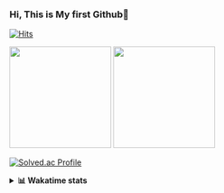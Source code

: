 ### Hi, This is My first Github👋
[![Hits](https://hits.seeyoufarm.com/api/count/incr/badge.svg?url=https%3A%2F%2Fgithub.com%2FJonghyun-Park1027&count_bg=%2379C83D&title_bg=%23555555&icon=&icon_color=%23E7E7E7&title=hits&edge_flat=false)](https://hits.seeyoufarm.com)
<br>


<p>
  <img height="180em" src="https://github-readme-stats-eight-rho-29.vercel.app/api?username=Jonghyun-Park1027&show_icons=true&include_all_commits=true&bg_color=30,e96443,904e95&title_color=fff&text_color=fff">
  <img height="180em" src="https://github-readme-stats-eight-rho-29.vercel.app/api/top-langs/?username=Jonghyun-Park1027&layout=compact&bg_color=30,e96443,904e95&title_color=fff&text_color=fff">


[![Solved.ac Profile](http://mazassumnida.wtf/api/v2/generate_badge?boj=ppjjhh1027)](https://solved.ac/ppjjhh1027/)

</p>
<details>
<summary><b>📊 Wakatime stats</b><br></summary>
<div>
<hr/>



<!--START_SECTION:waka-->
![Code Time](http://img.shields.io/badge/Code%20Time-649%20hrs%2031%20mins-blue)

![Profile Views](http://img.shields.io/badge/Profile%20Views-0-blue)

**🐱 My GitHub Data** 

> 📦 67.5 kB Used in GitHub's Storage 
 > 
> 🏆 183 Contributions in the Year 2023
 > 
> 🚫 Not Opted to Hire
 > 
> 📜 7 Public Repositories 
 > 
> 🔑 1 Private Repositories 
 > 
**I'm an Early 🐤** 

```text
🌞 Morning                42 commits          █████░░░░░░░░░░░░░░░░░░░░   20.49 % 
🌆 Daytime                119 commits         ███████████████░░░░░░░░░░   58.05 % 
🌃 Evening                40 commits          █████░░░░░░░░░░░░░░░░░░░░   19.51 % 
🌙 Night                  4 commits           ░░░░░░░░░░░░░░░░░░░░░░░░░   01.95 % 
```
📅 **I'm Most Productive on Friday** 

```text
Monday                   36 commits          ████░░░░░░░░░░░░░░░░░░░░░   17.56 % 
Tuesday                  22 commits          ███░░░░░░░░░░░░░░░░░░░░░░   10.73 % 
Wednesday                10 commits          █░░░░░░░░░░░░░░░░░░░░░░░░   04.88 % 
Thursday                 20 commits          ██░░░░░░░░░░░░░░░░░░░░░░░   09.76 % 
Friday                   58 commits          ███████░░░░░░░░░░░░░░░░░░   28.29 % 
Saturday                 19 commits          ██░░░░░░░░░░░░░░░░░░░░░░░   09.27 % 
Sunday                   40 commits          █████░░░░░░░░░░░░░░░░░░░░   19.51 % 
```


📊 **This Week I Spent My Time On** 

```text
🕑︎ Time Zone: Asia/Seoul

💬 Programming Languages: 
Python                   23 hrs 56 mins      █████████████████████░░░░   84.65 % 
Jupyter                  4 hrs 19 mins       ████░░░░░░░░░░░░░░░░░░░░░   15.28 % 
Markdown                 0 secs              ░░░░░░░░░░░░░░░░░░░░░░░░░   00.05 % 
CSV/TSV                  0 secs              ░░░░░░░░░░░░░░░░░░░░░░░░░   00.02 % 
Other                    0 secs              ░░░░░░░░░░░░░░░░░░░░░░░░░   00.00 % 

🔥 Editors: 
VS Code                  23 hrs 57 mins      █████████████████████░░░░   84.69 % 
PyCharm                  4 hrs 19 mins       ████░░░░░░░░░░░░░░░░░░░░░   15.31 % 

🐱‍💻 Projects: 
Codingtest               17 hrs 56 mins      ████████████████░░░░░░░░░   63.42 % 
전력수요 예측 논문               4 hrs 1 min         ████░░░░░░░░░░░░░░░░░░░░░   14.25 % 
MyWorkSpace              3 hrs 28 mins       ███░░░░░░░░░░░░░░░░░░░░░░   12.27 % 
연구실 코테연습                 1 hr 51 mins        ██░░░░░░░░░░░░░░░░░░░░░░░   06.60 % 
새 폴더                     40 mins             █░░░░░░░░░░░░░░░░░░░░░░░░   02.41 % 

💻 Operating System: 
Windows                  28 hrs 16 mins      █████████████████████████   100.00 % 
```

**I Mostly Code in Jupyter Notebook** 

```text
Jupyter Notebook         6 repos             █████████████████████░░░░   85.71 % 
C++                      1 repo              ████░░░░░░░░░░░░░░░░░░░░░   14.29 % 
```




 Last Updated on 24/11/2023 18:34:03 UTC
<!--END_SECTION:waka-->
</details>



